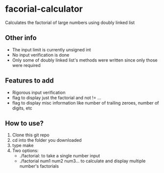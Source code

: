 # facorial-calculator

Calculates the factorial of large numbers using doubly linked list

## Other info

- The input limit is currently unsigned int
- No input verification is done
- Only some of doubly linked list's methods were written since only those were required

## Features to add

- Rigorous input verification
- flag to display just the factorial and not <num>!= ...
- flag to display misc information like number of trailing zeroes, number of digits, etc

## How to use?

1. Clone this git repo
2. cd into the folder you downloaded
3. type make
4. Two options:
    - ./factorial: to take a single number input
    - ./factorial num1 num2 num3... to calculate and display multiple number's factorials

